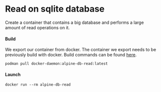 # Read on sqlite database
Create a container that contains a big database and performs a large amount of read operations on it.

#### Build
We export our container from docker.  The container we export needs to be previously build with docker.  Build commands
can be found [here](../../docker/alpine/mondial-read/README.md).
```shell script
podman pull docker-daemon:alpine-db-read:latest
```

#### Launch
```shell script
docker run --rm alpine-db-read
```